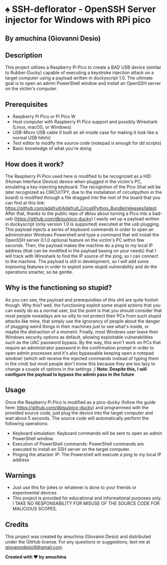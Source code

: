 # ♠ SSH-deflorator - OpenSSH Server injector for Windows with RPi pico
## By amuchina (Giovanni Desio)

## Description

This project utilizes a Raspberry Pi Pico to create a BAD USB device (similar to Rubber-Ducky) capable of executing a keystroke injection attack on a target computer using a 
payload written in duckyscript 1.0. The ultimate goal is to open an admin PowerShell window 
and install an OpenSSH server on the victim's computer.

## Prerequisites

- Raspberry Pi Pico or Pi Pico W
- Host computer with Raspberry Pi Pico support and possibly Wireshark (Linux, macOS, or Windows)
- USB-Micro USB cable (I built an all-inside case for making it look like a normal USB hihihi)
- Text editor to modify the source code (notepad is enough for dd scripts)
- Basic knowledge of what you're doing

## How does it work?

The Raspberry Pi Pico used here is modified to be recognized as a HID (Human Interface Device) device when plugged in the victim's PC, emulating a key-injecting keyboard.
The recognition of the Pico (that will be later recognized as CIRCUITPY, due to the installation of circuitpython in the board) is modified through a file 
dragged into the root of the board that you can find at this link: https://github.com/adafruit/Adafruit_CircuitPython_Bundle/releases/latest. 
After that, thanks to the public repo of dbisu about turning a Pico into a bad-usb (https://github.com/dbisu/pico-ducky) I easily set up a
payload written in duckyscript (only version 1.0 is supported) executed at the usb plugging. This payload injects a series of keyboard commands 
in order to open an administrator Windows Powershell and type a command that will install the OpenSSH server 0.1.0 optional feature on the victim's PC within few seconds.
Then, the payload makes the machine do a ping to my local IP address (that can be modified in the payload basing on your needs) that I will track with Wireshark to find the IP source
of the ping, so I can connect to the machine. The payload is still in development, so I will add some improving features in order to exploit some stupid vulnerability and
do the operations smarter, so be gentle.

## Why is the functioning so stupid?

As you can see, the payload and prerequisities of this shit are quite foolish though. Why this? well, the functioning exploit some stupid actions that you can easily do as
a normal user, but the point is that you should consider that most people nowadays are so silly to not protect their PCs from such stupid attacks like mine, that simply
use the ignorancy of people about the danger of plugging weird things in their machines just to see what's inside, or maybe the distraction of a moment.
Finally, most Windows user leave their Windows security options as default, allowing exploitable vulnerabilities such as the UAC password bypass.
By the way, this won't work on PCs that require an administrator password in the confirmation prompt in order to open admin processes and it's also bypassable keeping
open a notepad window! (which will receive the injected commands instead of typing them in the cmd) but most people don't know this because they are too lazy to
change a couple of options in the settings ;)
**Note: Despite this, I will configure the payload to bypass the admin pass in the future**

## Usage

Once the Raspberry Pi Pico is modified as a pico-ducky (follow the guide here: https://github.com/dbisu/pico-ducky) and programmed with the provided source code, just plug the device 
into the target computer and wait about 5 seconds. The source code will automatically perform the following operations:

- Keyboard simulation: Keyboard commands will be sent to open an admin PowerShell window.
- Execution of PowerShell commands: PowerShell commands are executed to install an SSH server on the target computer.
- Pinging the attacker IP: The Powershell will execute a ping to my local IP address

## Warnings

- Just use this for jokes or whatever is done to your friends or experimental devices
- This project is provided for educational and informational purposes only. I TAKE NO RESPONSABILITY FOR MISUSE OF THE SOURCE CODE FOR MALICIOUS SCOPES.

## Credits

This project was created by amuchina (Giovanni Desio) and distributed under the GitHub license. 
For any questions or suggestions, text me at giovannidesio9@gmail.com.


**Created with ❤️ by amuchina**
